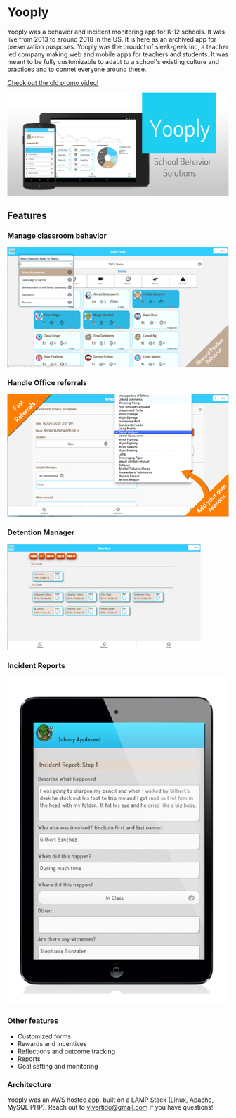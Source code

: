 # Yooply 

Yooply was a behavior and incident monitoring app for K-12 schools. It was live from 2013 to around 2018 in the US. It is here as an archived app for preservation pusposes. 
Yooply was the proudct of sleek-geek inc, a teacher led company making web and mobile apps for teachers and students. It was meant to be fully customizable to adapt to a school's
existing culture and practices and to connet everyone around these.

[Check out the old promo video!](https://www.youtube.com/watch?v=1RxnguIJ0LA)

<img src="https://github.com/vivertido/YOOPLY/blob/main/html/images/Yooply-banner2.jpg" width="800"/>


## Features
 
### Manage classroom behavior
<img src="https://github.com/vivertido/YOOPLY/blob/main/html/images/positiveReinforcment.png" width="540"/> 

### Handle Office referrals
<img src="https://github.com/vivertido/YOOPLY/blob/main/html/images/FastReferrals.png" width="540"/> 
  
### Detention Manager
<img src="https://github.com/vivertido/YOOPLY/blob/main/html/images/detentionMngr.png" width="440"/> 

### Incident Reports
<img src="https://github.com/vivertido/YOOPLY/blob/main/html/images/iPadYooply.png" width="540"/>

### Other features
- Customized forms
- Rewards and incentives
- Reflections and outcome tracking
- Reports
- Goal setting and monitoring

### Architecture
Yooply was an AWS hosted app, built on a LAMP Stack (Linux, Apache, MySQL PHP). 
Reach out to vivertido@gmail.com if you have questions!
